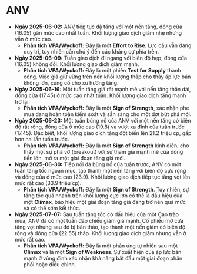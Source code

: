 # ANV

- **Ngày 2025-06-02:** ANV tiếp tục đà tăng với một nến tăng, đóng cửa (16.05) gần mức cao nhất tuần. Khối lượng giao dịch giảm nhẹ nhưng vẫn ở mức cao.
    - **Phân tích VPA/Wyckoff:** Đây là một **Effort to Rise**. Lực cầu vẫn đang duy trì, tuy nhiên cần chú ý đến các kháng cự phía trên.
- **Ngày 2025-06-09:** Tuần giao dịch đi ngang với biên độ hẹp, đóng cửa (16.05) không đổi. Khối lượng giao dịch giảm mạnh.
    - **Phân tích VPA/Wyckoff:** Đây là một phiên **Test for Supply** thành công. Việc giá giữ vững trên nền khối lượng thấp cho thấy áp lực bán không lớn, củng cố cho xu hướng tăng.
- **Ngày 2025-06-16:** Một tuần tăng giá rất mạnh mẽ với nến tăng thân dài, đóng cửa (17.45) ở mức cao nhất tuần. Khối lượng giao dịch tăng mạnh trở lại.
    - **Phân tích VPA/Wyckoff:** Đây là một **Sign of Strength**, xác nhận phe mua đang hoàn toàn kiểm soát và sẵn sàng cho một đợt bứt phá mới.
- **Ngày 2025-06-23:** Một tuần bùng nổ của ANV với một nến tăng có biên độ rất rộng, đóng cửa ở mức cao (19.8) và vượt xa đỉnh của tuần trước (17.45). Đặc biệt, khối lượng giao dịch tăng đột biến lên 21.2 triệu cp, gấp hơn hai lần tuần trước.
    - **Phân tích VPA/Wyckoff:** Đây là một **Sign of Strength** kinh điển, cho thấy một sự phá vỡ (breakout) với sự tham gia mạnh mẽ của dòng tiền lớn, mở ra một giai đoạn tăng giá mới.
- **Ngày 2025-06-30:** Tiếp nối đà bùng nổ của tuần trước, ANV có một tuần tăng tốc ngoạn mục, tạo thành một nến tăng với biên độ cực rộng và đóng cửa ở mức cao (23.9). Khối lượng giao dịch tiếp tục tăng vọt lên mức rất cao (33.9 triệu cp).
    - **Phân tích VPA/Wyckoff:** Đây là một **Sign of Strength**. Tuy nhiên, sự tăng tốc quá nhanh trên khối lượng cực lớn có thể là dấu hiệu của một **Climax**, báo hiệu một giai đoạn tăng giá đang trở nên quá mức và có thể sớm kết thúc.
- **Ngày 2025-07-07:** Sau tuần tăng tốc có dấu hiệu của một Cao trào mua, ANV đã có một tuần đảo chiều giảm giá mạnh. Cổ phiếu mở cửa tăng vọt nhưng sau đó bị bán tháo, tạo thành một nến giảm có biên độ rộng và đóng cửa (22.55) thấp. Khối lượng giao dịch giảm nhưng vẫn ở mức rất cao.
    - **Phân tích VPA/Wyckoff:** Đây là một phản ứng tự nhiên sau một **Climax** và là một **Sign of Weakness**. Sự xuất hiện của áp lực bán mạnh ở vùng đỉnh xác nhận khả năng bắt đầu một giai đoạn phân phối hoặc điều chỉnh.


